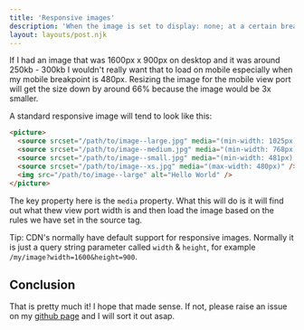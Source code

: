 ```yaml
---
title: 'Responsive images'
description: 'When the image is set to display: none; at a certain breakpoint, the image still gets loaded in the browser making the page weight bigger than what it needs to be.'
layout: layouts/post.njk
---
```


If I had an image that was 1600px x 900px on desktop and it was around 250kb - 300kb I wouldn't really want that to load on mobile especially when my mobile breakpoint is 480px. Resizing the image for the mobile view port will get the size down by around 66% because the image would be 3x smaller.

A standard responsive image will tend to look like this:

```html
<picture>
  <source srcset="/path/to/image--large.jpg" media="(min-width: 1025px)" />
  <source srcset="/path/to/image--medium.jpg" media="(min-width: 768px) and (max-width: 1024px)" />
  <source srcset="/path/to/image--small.jpg" media="(min-width: 481px) and (max-width: 767px)" />
  <source srcset="/path/to/image--xs.jpg" media="(max-width: 480px)" />
  <img src="/path/to/image--large" alt="Hello World" />
</picture>
```

The key property here is the `media` property. What this will do is it will find out what thew view port width is and then load the image based on the rules we have set in the source tag.

Tip: CDN's normally have default support for responsive images. Normally it is just a query string parameter called `width` & `height`, for example `/my/image?width=1600&height=900`.

## Conclusion

That is pretty much it! I hope that made sense. If not, please raise an issue on my [github page](https://github.com/code-mattclaffey/performance-kit/issues) and I will sort it out asap.
